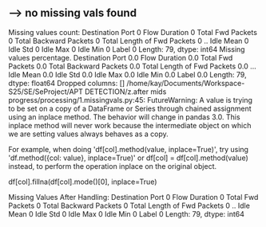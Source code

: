## --> no missing vals found

Missing values count: 
  Destination Port              0
 Flow Duration                 0
 Total Fwd Packets             0
 Total Backward Packets        0
Total Length of Fwd Packets    0
                              ..
Idle Mean                      0
 Idle Std                      0
 Idle Max                      0
 Idle Min                      0
 Label                         0
Length: 79, dtype: int64
Missing values percentage. 
  Destination Port              0.0
 Flow Duration                 0.0
 Total Fwd Packets             0.0
 Total Backward Packets        0.0
Total Length of Fwd Packets    0.0
                              ... 
Idle Mean                      0.0
 Idle Std                      0.0
 Idle Max                      0.0
 Idle Min                      0.0
 Label                         0.0
Length: 79, dtype: float64
Dropped columns: []
/home/kay/Documents/Workspace-S25/SE/SeProject/APT DETECTION/z.after mids progress/processing/1.missingvals.py:45: FutureWarning: A value is trying to be set on a copy of a DataFrame or Series through chained assignment using an inplace method.
The behavior will change in pandas 3.0. This inplace method will never work because the intermediate object on which we are setting values always behaves as a copy.

For example, when doing 'df[col].method(value, inplace=True)', try using 'df.method({col: value}, inplace=True)' or df[col] = df[col].method(value) instead, to perform the operation inplace on the original object.


  df[col].fillna(df[col].mode()[0], inplace=True)

Missing Values After Handling:
  Destination Port              0
 Flow Duration                 0
 Total Fwd Packets             0
 Total Backward Packets        0
Total Length of Fwd Packets    0
                              ..
Idle Mean                      0
 Idle Std                      0
 Idle Max                      0
 Idle Min                      0
 Label                         0
Length: 79, dtype: int64

